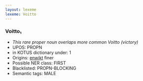 ```yaml
---
layout: lexeme
lexeme: Voitto
---
```


###  Voitto₁

* _This rare proper noun overlaps more common *Voitto* (victory)_
* UPOS:  PROPN
* in KOTUS dictionary under:  1
* Origins: [enwikt](https://en.wiktionary.org/wiki/Voitto) finer 
* Possible NER class:  FIRST
* Blacklisted:  PROPN-BLOCKING
* Semantic tags:  MALE

